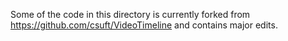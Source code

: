Some of the code in this directory is currently forked from
https://github.com/csuft/VideoTimeline and contains major edits.
